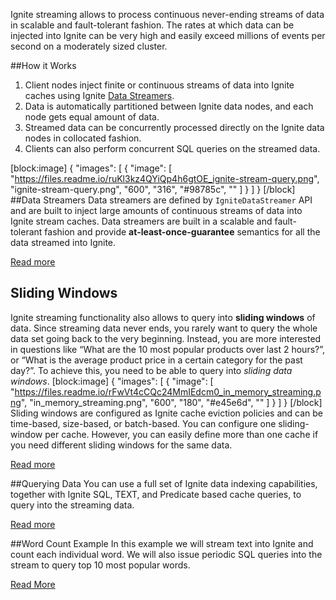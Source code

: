 Ignite streaming allows to process continuous never-ending streams of data in scalable and fault-tolerant fashion. The rates at which data can be injected into Ignite can be very high and easily exceed millions of events per second on a moderately sized cluster. 

##How it Works
  1. Client nodes inject finite or continuous streams of data into Ignite caches using Ignite [Data Streamers](doc:data-streamers). 
  2. Data is automatically partitioned between Ignite data nodes, and each node gets equal amount of data.
  3. Streamed data can be concurrently processed directly on the Ignite data nodes in collocated fashion.
  4. Clients can also perform concurrent SQL queries on the streamed data.
  
[block:image]
{
  "images": [
    {
      "image": [
        "https://files.readme.io/ruKl3kz4QYiQp4h6gtOE_ignite-stream-query.png",
        "ignite-stream-query.png",
        "600",
        "316",
        "#98785c",
        ""
      ]
    }
  ]
}
[/block]
##Data Streamers
Data streamers are defined by `IgniteDataStreamer` API and are built to inject large amounts of continuous streams of data into Ignite stream caches. Data streamers are built in a scalable and fault-tolerant fashion and provide **at-least-once-guarantee** semantics for all the data streamed into Ignite.

[Read more](doc:data-streamers)

## Sliding Windows
Ignite streaming functionality also allows to query into **sliding windows** of data. Since streaming data never ends, you rarely want to query the whole data set going back to the very beginning. Instead, you are more interested in questions like “What are the 10 most popular products over last 2 hours?”, or “What is the average product price in a certain category for the past day?”. To achieve this, you need to be able to query into *sliding data windows*.
[block:image]
{
  "images": [
    {
      "image": [
        "https://files.readme.io/rFwVt4cCQc24MmIEdcm0_in_memory_streaming.png",
        "in_memory_streaming.png",
        "600",
        "180",
        "#e45e6d",
        ""
      ]
    }
  ]
}
[/block]
Sliding windows are configured as Ignite cache eviction policies and can be time-based, size-based, or batch-based. You can configure one sliding-window per cache. However, you can easily define more than one cache if you need different sliding windows for the same data.

[Read more](doc:sliding-windows) 

##Querying Data
You can use a full set of Ignite data indexing capabilities, together with Ignite SQL, TEXT, and Predicate based cache queries, to query into the streaming data.

[Read more](doc:cache-queries)

##Word Count Example
In this example we will stream text into Ignite and count each individual word. We will also issue periodic SQL queries into the stream to query top 10 most popular words.

[Read More](doc:streaming-example)
